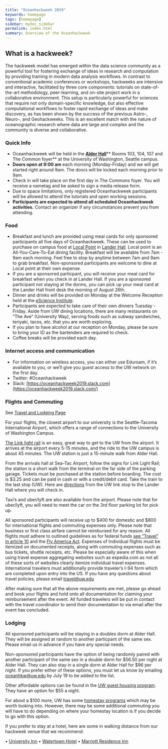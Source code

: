 ```yaml
---
title: "Oceanhackweek 2019"
keywords: homepage
tags: [homepage]
sidebar: mydoc_sidebar
permalink: index.html
summary: Overview of the Oceanhackweek
---
```

## What is a hackweek?

The hackweek model has emerged within the data science community as a powerful tool for fostering exchange of ideas in research and computation by providing training in modern data analysis workflows. In contrast to conventional academic conferences or workshops, hackweeks are intensive and interactive, facilitated by three core components: tutorials on state-of-the-art methodology, peer-learning, and on-site project work in a collaborative environment. This setup is particularly powerful for sciences that require not only domain-specific knowledge, but also effective computational workflows to foster rapid exchange of ideas and make discovery, as has been shown by the success of the previous Astro-, Neuro-, and Geohackweeks. This is an excellent match with the nature of oceanographic research where data are large and complex and the community is diverse and collaborative.

### Quick Info
- Oceanhackweek will be held in the [**Alder Hall**](https://www.google.com/maps/place/Alder+Hall/@47.6554627,-122.3161919,17z/data=!3m1!4b1!4m5!3m4!1s0x549014f3a8e0b367:0xbb5d4cb93538ce99!8m2!3d47.6554591!4d-122.3140032)** Rooms 103, 104, 107 and The Common foyer** at the University of Washington, Seattle campus.
- **Doors open at 9:00 am** each morning (Monday-Friday) and we will get started right around 9am. The doors will be locked each morning prior to 9am.
- Check in will take place on the first day in The Commons foyer. You will receive a nametag and be asked to sign a media release form.
- Due to space limitations, only registered Oceanhackweek participants will be allowed to attend the tutorials and open working sessions.
- **Participants are expected to attend all scheduled Oceanhackweek activities.** Contact an organizer if any circumstances prevent you from attending.

### Food

- Breakfast and lunch are provided using meal cards for only sponsored participants all five days of Oceanhackweek. These can be used to purchase on campus food at [Local Point](https://hfs.uw.edu/Eat/Dining-Locations/Local-Point) in [Lander Hall](https://www.google.com/maps/place/Local+Point/@47.6555237,-122.3171479,17z/data=!3m1!4b1!4m5!3m4!1s0x549014f3b7263aa7:0x9b4a428fed19f0fa!8m2!3d47.6555201!4d-122.3149592). Local point is an All-You-Care-To-Eat dining facility. Breakfast will be available from 7am - 9am each morning. Feel free to stop by anytime between 7am and 9am to grab breakfast.
Non-sponsored participants are welcome to dine at Local point at their own expense. 
- If you are a sponsored particpant, you will receive your meal card for breakfast when you check in at Lander Hall. If you are a sponsored participant not staying at the dorms, you can pick up your meal card at the Lander Hall front desk the morning of August 26th. 
- Dinner and drinks will be provided on Monday at the Welcome Reception held at the [eScience Institute](https://goo.gl/maps/5H5xF2nFjFU2).
- Participants are expected to take care of their own dinners Tuesday - Friday. Aside from UW dining locations, there are many restaurants on “The Ave” (University Way), serving foods such as subway sandwiches, teriyaki, tacos, etc. that you are worth exploring.
- If you plan to have alcohol at our reception on Monday, please be sure to bring your ID as the bartenders are required to check.
- Coffee breaks will be provided each day.

### Internet access and communication
- For information on wireless access, you can either use Eduroam, if it’s available to you, or we’ll give you guest access to the UW network on the first day.
- Twitter: #Oceanhackweek
- Slack: [https://oceanhackweek2019.slack.com](https://oceanhackweek2019.slack.com/)

### Flights and Commuting 
See [Travel and Lodging Page](travel_and_lodging.html)

For your flights, the closest airport to our university is the Seattle-Tacoma International Airport, which offers a range of connections to the University of Washington Campus.

[The Link light rail](https://www.soundtransit.org/schedules/route/40_100479) is an easy, great way to get to the UW from the airport. It arrives at the airport every 5-15 minutes, and the ride to the UW campus is about 45 minutes. The UW station is just a 15-minute walk from Alder Hall. 

From the arrivals hall at Sea-Tac Airport, follow the signs for Link Light Rail; the station is a short walk from the terminal on the far side of the parking garage. Tickets must be purchased at the station before boarding. The cost is $3.25 and can be paid in cash or with a credit/debit card. Take the train to the last stop (UW). Here are [directions](https://www.google.com/maps/dir/Lander+Hall,+Northeast+Campus+Parkway,+Seattle,+WA/u+district+transit+station/@47.6528664,-122.311707,17z/data=!3m1!4b1!4m14!4m13!1m5!1m1!1s0x549014f3ba07b78b:0xccf338a83d26e753!2m2!1d-122.3152398!2d47.655878!1m5!1m1!1s0x549014eca005d559:0x2a5b4b6f98dddc9c!2m2!1d-122.3037968!2d47.6498399!3e2walking) from the UW link stop to the Lander Hall where you will check in. 
 
Taxi’s and uber/lyft are also available from the airport. Please note that for uber/lyft, you will need to meet the car on the 3rd floor parking lot for pick up.

All sponsored participants will receive up to $400 for domestic and $800 for international flights and commuting expenses only. Please note that business or first class airfare cannot be reimbursed for any reason. All flights must adhere to outlined guidelines as for federal funds [see “Travel” in article 10](https://www.nsf.gov/pubs/policydocs/gc1/jan17.pdf) and the [Fly America Act](https://www.gsa.gov/policy-regulations/policy/travel-management-policy/fly-america-act). Expenses of Individual flights must be itemized on documented receipts, along with commuting expenses such as bus tickets, shuttle receipts, etc. Please be especially aware of this when using travel expense aggregating websites such as expedia.com as not all of these sorts of websites clearly itemize individual travel expenses. International travelers must additionally provide traveler’s I-94 form which are completed upon entry into the US. 
If you have any questions about travel policies, please email travel@uw.edu 

After making sure that all the above requirements are met, please go ahead and book your flights and hold onto all documentation for claiming your reimbursement after the event. All funded travelers will be put in contact with the travel coordinator to send their documentation to via email after the event has concluded. 

### Lodging 

All sponsored participants will be staying in a doubles dorm at Alder Hall. They will be assigned at random to another particpant of the same sex. Please email us in advance if you have any special needs. 

Non-sponsored participants have the option of being randomly paired with another participant of the same sex in a double dorm for $56.50 per night at Alder Hall. They can also stay in a single dorm at Alder Hall for $96 per night. If you prefer either of these options, you must let us know by emailing oceanhkw@uw.edu by July 19 to be added to the list. 

Other affordable options can be found in the [UW guest housing program](https://washington.irisregistration.com/Register?code=GuestHousing19). They have an option for $55 a night. 

For about a $100 more, UW has some [homestay programs](https://www.ielp.uw.edu/housing/homestays/) which may be worth looking into. However, there may be some additional commuting you will have to do depending on where your homestay location is if you decide to go with this option. 

If you prefer to stay at a hotel, here are some in walking distance from our hackweek venue that we recommend:

•	[University Inn](https://www.reservations.com/hotel/university-inn-seattle-pineapple-hospitality?gclid=EAIaIQobChMIkbn7q_mJ4gIVBr3sCh0KUAMkEAAYASAAEgL-q_D_BwE)
•	[Watertown Hotel](https://www.staypineapple.com/watertown-hotel-seattle-wa?utm_source=google-my-business&utm_medium=organic&utm_campaign=GMB&utm_term=wt)
•	[Marriott Residence Inn](https://www.guestreservations.com/residence-inn-by-marriott-seattle-university-district/booking?gclid=EAIaIQobChMI6vau_PiJ4gIVYR6tBh0CEQzdEAAYASAAEgJWPPD_BwE)
 

<!---
### Pre-event preparation:
- Please review our [Code of Conduct](https://oceanhackweek.github.io/wiki/code_of_conduct.html).
- Please arrive with your laptop ready for tutorial and project work, following our instructions [here](https://geohackweek.github.io/preliminary/). Contact us on Slack (#preliminary_setup) if you have any difficulties. Checklist:
    - [X] Do you have a working local version of Python installed (using conda?).
    - [X] Did you sign up for a Google Earth Engine account?
    - [X] Do you have a GitHub account?
    - [X] Did you successfully spin up a jupyter notebook in [Geohackweek Jupyter Hub](https://jupyterhub.cloudmaven.org/)?
- If you haven't done so already, please add your name to the [Participants List](https://oceanhackweek.github.io/wiki/participants.html) 
by creating a pull request.
- Review the [Project Guidelines](Project-Guidelines) and begin communicating with organizers and other participants about possible project ideas

--->
